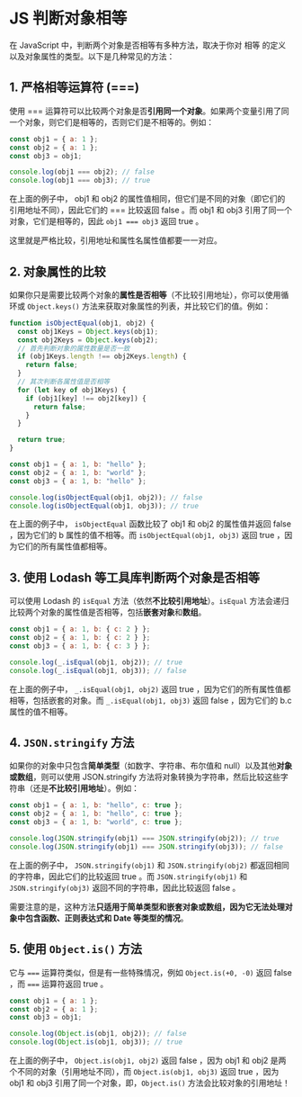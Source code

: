 # JS 判断对象相等

在 JavaScript 中，判断两个对象是否相等有多种方法，取决于你对 相等 的定义以及对象属性的类型。以下是几种常见的方法：

## 1. 严格相等运算符 (===)

使用 === 运算符可以比较两个对象是否**引用同一个对象**。如果两个变量引用了同一个对象，则它们是相等的，否则它们是不相等的。例如：

```js
const obj1 = { a: 1 };
const obj2 = { a: 1 };
const obj3 = obj1;

console.log(obj1 === obj2); // false
console.log(obj1 === obj3); // true
```

在上面的例子中， obj1 和 obj2 的属性值相同，但它们是不同的对象（即它们的引用地址不同），因此它们的 === 比较返回 false 。而 obj1 和 obj3 引用了同一个对象，它们是相等的，因此 `obj1 === obj3` 返回 true 。

这里就是严格比较，引用地址和属性名属性值都要一一对应。

## 2. 对象属性的比较

如果你只是需要比较两个对象的**属性是否相等**（不比较引用地址），你可以使用循环或 `Object.keys()` 方法来获取对象属性的列表，并比较它们的值。例如：

```js
function isObjectEqual(obj1, obj2) {
  const obj1Keys = Object.keys(obj1);
  const obj2Keys = Object.keys(obj2);
  // 首先判断对象的属性数量是否一致
  if (obj1Keys.length !== obj2Keys.length) {
    return false;
  }
  // 其次判断各属性值是否相等
  for (let key of obj1Keys) {
    if (obj1[key] !== obj2[key]) {
      return false;
    }
  }

  return true;
}

const obj1 = { a: 1, b: "hello" };
const obj2 = { a: 1, b: "world" };
const obj3 = { a: 1, b: "hello" };

console.log(isObjectEqual(obj1, obj2)); // false
console.log(isObjectEqual(obj1, obj3)); // true
```

在上面的例子中， `isObjectEqual` 函数比较了 obj1 和 obj2 的属性值并返回 false ，因为它们的 b 属性的值不相等。而 `isObjectEqual(obj1, obj3)` 返回 true ，因为它们的所有属性值都相等。

## 3. 使用 Lodash 等工具库判断两个对象是否相等

可以使用 Lodash 的 `isEqual` 方法（依然**不比较引用地址**）。`isEqual` 方法会递归比较两个对象的属性值是否相等，包括**嵌套对象**和**数组**。

```js
const obj1 = { a: 1, b: { c: 2 } };
const obj2 = { a: 1, b: { c: 2 } };
const obj3 = { a: 1, b: { c: 3 } };

console.log(_.isEqual(obj1, obj2)); // true
console.log(_.isEqual(obj1, obj3)); // false
```

在上面的例子中， `_.isEqual(obj1, obj2)` 返回 true ，因为它们的所有属性值都相等，包括嵌套的对象。而 `_.isEqual(obj1, obj3)` 返回 false ，因为它们的 b.c 属性的值不相等。

## 4. `JSON.stringify` 方法

如果你的对象中只包含**简单类型**（如数字、字符串、布尔值和 null）以及其他**对象或数组**，则可以使用 JSON.stringify 方法将对象转换为字符串，然后比较这些字符串（还是**不比较引用地址**）。例如：

```js
const obj1 = { a: 1, b: "hello", c: true };
const obj2 = { a: 1, b: "hello", c: true };
const obj3 = { a: 1, b: "world", c: true };

console.log(JSON.stringify(obj1) === JSON.stringify(obj2)); // true
console.log(JSON.stringify(obj1) === JSON.stringify(obj3)); // false
```

在上面的例子中， `JSON.stringify(obj1)` 和 `JSON.stringify(obj2)` 都返回相同的字符串，因此它们的比较返回 true 。而 `JSON.stringify(obj1)` 和 `JSON.stringify(obj3)` 返回不同的字符串，因此比较返回 false 。

需要注意的是，这种方法**只适用于简单类型和嵌套对象或数组，因为它无法处理对象中包含函数、正则表达式和 Date 等类型的情况**。

## 5. 使用 `Object.is()` 方法

它与 `===` 运算符类似，但是有一些特殊情况，例如 `Object.is(+0, -0)` 返回 false ，而 `===` 运算符返回 true 。

```js
const obj1 = { a: 1 };
const obj2 = { a: 1 };
const obj3 = obj1;

console.log(Object.is(obj1, obj2)); // false
console.log(Object.is(obj1, obj3)); // true
```

在上面的例子中， `Object.is(obj1, obj2)` 返回 false ，因为 obj1 和 obj2 是两个不同的对象（引用地址不同），而 `Object.is(obj1, obj3)` 返回 true ，因为 obj1 和 obj3 引用了同一个对象，即，`Object.is()` 方法会比较对象的引用地址！

